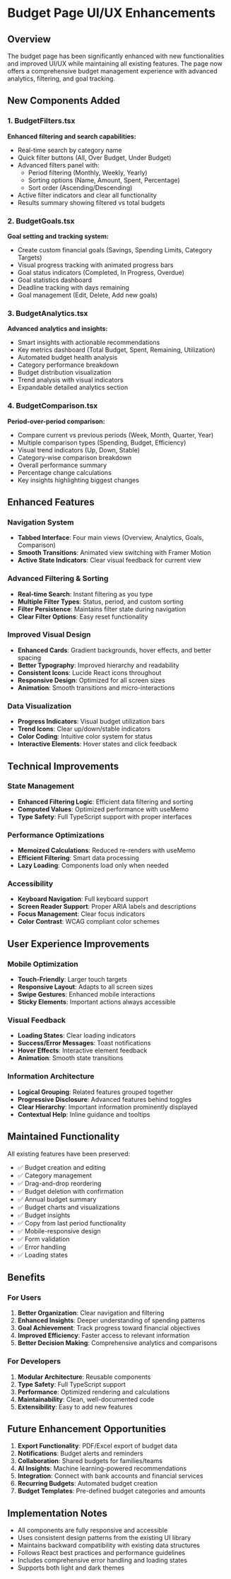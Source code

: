 # Budget Page UI/UX Enhancements

## Overview
The budget page has been significantly enhanced with new functionalities and improved UI/UX while maintaining all existing features. The page now offers a comprehensive budget management experience with advanced analytics, filtering, and goal tracking.

## New Components Added

### 1. BudgetFilters.tsx
**Enhanced filtering and search capabilities:**
- Real-time search by category name
- Quick filter buttons (All, Over Budget, Under Budget)
- Advanced filters panel with:
  - Period filtering (Monthly, Weekly, Yearly)
  - Sorting options (Name, Amount, Spent, Percentage)
  - Sort order (Ascending/Descending)
- Active filter indicators and clear all functionality
- Results summary showing filtered vs total budgets

### 2. BudgetGoals.tsx
**Goal setting and tracking system:**
- Create custom financial goals (Savings, Spending Limits, Category Targets)
- Visual progress tracking with animated progress bars
- Goal status indicators (Completed, In Progress, Overdue)
- Goal statistics dashboard
- Deadline tracking with days remaining
- Goal management (Edit, Delete, Add new goals)

### 3. BudgetAnalytics.tsx
**Advanced analytics and insights:**
- Smart insights with actionable recommendations
- Key metrics dashboard (Total Budget, Spent, Remaining, Utilization)
- Automated budget health analysis
- Category performance breakdown
- Budget distribution visualization
- Trend analysis with visual indicators
- Expandable detailed analytics section

### 4. BudgetComparison.tsx
**Period-over-period comparison:**
- Compare current vs previous periods (Week, Month, Quarter, Year)
- Multiple comparison types (Spending, Budget, Efficiency)
- Visual trend indicators (Up, Down, Stable)
- Category-wise comparison breakdown
- Overall performance summary
- Percentage change calculations
- Key insights highlighting biggest changes

## Enhanced Features

### Navigation System
- **Tabbed Interface**: Four main views (Overview, Analytics, Goals, Comparison)
- **Smooth Transitions**: Animated view switching with Framer Motion
- **Active State Indicators**: Clear visual feedback for current view

### Advanced Filtering & Sorting
- **Real-time Search**: Instant filtering as you type
- **Multiple Filter Types**: Status, period, and custom sorting
- **Filter Persistence**: Maintains filter state during navigation
- **Clear Filter Options**: Easy reset functionality

### Improved Visual Design
- **Enhanced Cards**: Gradient backgrounds, hover effects, and better spacing
- **Better Typography**: Improved hierarchy and readability
- **Consistent Icons**: Lucide React icons throughout
- **Responsive Design**: Optimized for all screen sizes
- **Animation**: Smooth transitions and micro-interactions

### Data Visualization
- **Progress Indicators**: Visual budget utilization bars
- **Trend Icons**: Clear up/down/stable indicators
- **Color Coding**: Intuitive color system for status
- **Interactive Elements**: Hover states and click feedback

## Technical Improvements

### State Management
- **Enhanced Filtering Logic**: Efficient data filtering and sorting
- **Computed Values**: Optimized performance with useMemo
- **Type Safety**: Full TypeScript support with proper interfaces

### Performance Optimizations
- **Memoized Calculations**: Reduced re-renders with useMemo
- **Efficient Filtering**: Smart data processing
- **Lazy Loading**: Components load only when needed

### Accessibility
- **Keyboard Navigation**: Full keyboard support
- **Screen Reader Support**: Proper ARIA labels and descriptions
- **Focus Management**: Clear focus indicators
- **Color Contrast**: WCAG compliant color schemes

## User Experience Improvements

### Mobile Optimization
- **Touch-Friendly**: Larger touch targets
- **Responsive Layout**: Adapts to all screen sizes
- **Swipe Gestures**: Enhanced mobile interactions
- **Sticky Elements**: Important actions always accessible

### Visual Feedback
- **Loading States**: Clear loading indicators
- **Success/Error Messages**: Toast notifications
- **Hover Effects**: Interactive element feedback
- **Animation**: Smooth state transitions

### Information Architecture
- **Logical Grouping**: Related features grouped together
- **Progressive Disclosure**: Advanced features behind toggles
- **Clear Hierarchy**: Important information prominently displayed
- **Contextual Help**: Inline guidance and tooltips

## Maintained Functionality

All existing features have been preserved:
- ✅ Budget creation and editing
- ✅ Category management
- ✅ Drag-and-drop reordering
- ✅ Budget deletion with confirmation
- ✅ Annual budget summary
- ✅ Budget charts and visualizations
- ✅ Budget insights
- ✅ Copy from last period functionality
- ✅ Mobile-responsive design
- ✅ Form validation
- ✅ Error handling
- ✅ Loading states

## Benefits

### For Users
1. **Better Organization**: Clear navigation and filtering
2. **Enhanced Insights**: Deeper understanding of spending patterns
3. **Goal Achievement**: Track progress toward financial objectives
4. **Improved Efficiency**: Faster access to relevant information
5. **Better Decision Making**: Comprehensive analytics and comparisons

### For Developers
1. **Modular Architecture**: Reusable components
2. **Type Safety**: Full TypeScript support
3. **Performance**: Optimized rendering and calculations
4. **Maintainability**: Clean, well-documented code
5. **Extensibility**: Easy to add new features

## Future Enhancement Opportunities

1. **Export Functionality**: PDF/Excel export of budget data
2. **Notifications**: Budget alerts and reminders
3. **Collaboration**: Shared budgets for families/teams
4. **AI Insights**: Machine learning-powered recommendations
5. **Integration**: Connect with bank accounts and financial services
6. **Recurring Budgets**: Automated budget creation
7. **Budget Templates**: Pre-defined budget categories and amounts

## Implementation Notes

- All components are fully responsive and accessible
- Uses consistent design patterns from the existing UI library
- Maintains backward compatibility with existing data structures
- Follows React best practices and performance guidelines
- Includes comprehensive error handling and loading states
- Supports both light and dark themes